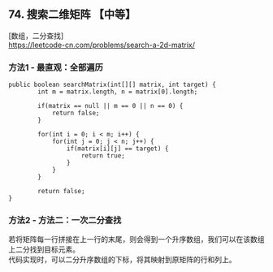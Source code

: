 ## 74. 搜索二维矩阵 【中等】     
[数组，二分查找]     
https://leetcode-cn.com/problems/search-a-2d-matrix/    

### 方法1 - 最直观：全部遍历     
```
public boolean searchMatrix(int[][] matrix, int target) {
        int m = matrix.length, n = matrix[0].length;

        if(matrix == null || m == 0 || n == 0) {
            return false;
        }

        for(int i = 0; i < m; i++) {
            for(int j = 0; j < n; j++) {
                if(matrix[i][j] == target) {
                    return true;
                }
            }
        }

        return false;
}
```

### 方法2 - 方法二：一次二分查找    
若将矩阵每一行拼接在上一行的末尾，则会得到一个升序数组，我们可以在该数组上二分找到目标元素。     
代码实现时，可以二分升序数组的下标，将其映射到原矩阵的行和列上。      























